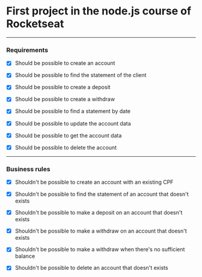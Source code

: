 # First project in the node.js course of Rocketseat

---

### Requirements

 - [x] Should be possible to create an account

 - [x] Should be possible to find the statement of the client

 - [x] Should be possible to create a deposit
 
 - [x] Should be possible to create a withdraw

 - [x] Should be possible to find a statement by date

 - [x] Should be possible to update the account data

 - [x] Should be possible to get the account data

 - [x] Should be possible to delete the account

---

### Business rules

 - [x] Shouldn't be possible to create an account with an existing CPF

 - [x] Shouldn't be possible to find the statement of an account that doesn't exists

 - [x] Shouldn't be possible to make a deposit on an account that doesn't exists

 - [x] Shouldn't be possible to make a withdraw on an account that doesn't exists

 - [x] Shouldn't be possible to make a withdraw when there's no sufficient balance

 - [x] Shouldn't be possible to delete an account that doesn't exists